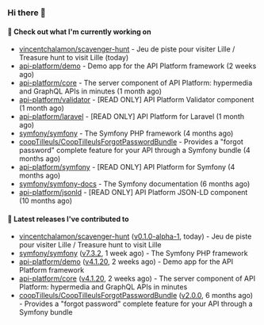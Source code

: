 ### Hi there 👋

#### 👷 Check out what I'm currently working on

- [vincentchalamon/scavenger-hunt](https://github.com/vincentchalamon/scavenger-hunt) - Jeu de piste pour visiter Lille / Treasure hunt to visit Lille (today)
- [api-platform/demo](https://github.com/api-platform/demo) - Demo app for the API Platform framework (2 weeks ago)
- [api-platform/core](https://github.com/api-platform/core) - The server component of API Platform: hypermedia and GraphQL APIs in minutes (1 month ago)
- [api-platform/validator](https://github.com/api-platform/validator) - [READ ONLY] API Platform Validator component (1 month ago)
- [api-platform/laravel](https://github.com/api-platform/laravel) - [READ ONLY] API Platform for Laravel (1 month ago)
- [symfony/symfony](https://github.com/symfony/symfony) - The Symfony PHP framework (4 months ago)
- [coopTilleuls/CoopTilleulsForgotPasswordBundle](https://github.com/coopTilleuls/CoopTilleulsForgotPasswordBundle) - Provides a &#34;forgot password&#34; complete feature for your API through a Symfony bundle (4 months ago)
- [api-platform/symfony](https://github.com/api-platform/symfony) - [READ ONLY] API Platform for Symfony (4 months ago)
- [symfony/symfony-docs](https://github.com/symfony/symfony-docs) - The Symfony documentation (6 months ago)
- [api-platform/jsonld](https://github.com/api-platform/jsonld) - [READ ONLY] API Platform JSON-LD component (10 months ago)

#### 🔭 Latest releases I've contributed to

- [vincentchalamon/scavenger-hunt](https://github.com/vincentchalamon/scavenger-hunt) ([v0.1.0-alpha-1](https://github.com/vincentchalamon/scavenger-hunt/releases/tag/v0.1.0-alpha-1), today) - Jeu de piste pour visiter Lille / Treasure hunt to visit Lille
- [symfony/symfony](https://github.com/symfony/symfony) ([v7.3.2](https://github.com/symfony/symfony/releases/tag/v7.3.2), 1 week ago) - The Symfony PHP framework
- [api-platform/demo](https://github.com/api-platform/demo) ([v4.1.20](https://github.com/api-platform/demo/releases/tag/v4.1.20), 2 weeks ago) - Demo app for the API Platform framework
- [api-platform/core](https://github.com/api-platform/core) ([v4.1.20](https://github.com/api-platform/core/releases/tag/v4.1.20), 2 weeks ago) - The server component of API Platform: hypermedia and GraphQL APIs in minutes
- [coopTilleuls/CoopTilleulsForgotPasswordBundle](https://github.com/coopTilleuls/CoopTilleulsForgotPasswordBundle) ([v2.0.0](https://github.com/coopTilleuls/CoopTilleulsForgotPasswordBundle/releases/tag/v2.0.0), 6 months ago) - Provides a &#34;forgot password&#34; complete feature for your API through a Symfony bundle

